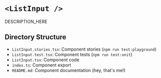 # `<ListInput />`

DESCRIPTION_HERE

## Directory Structure

- `ListInput.stories.tsx`: Component stories (`npm run test:playground`)
- `ListInput.test.tsx`: Component tests (`npm run test:unit`)
- `ListInput.tsx`: Component code
- `index.ts`: Component export
- `README.md`: Component documentation (hey, that's me!)
